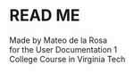 # READ ME

Made by Mateo de la Rosa  
for the User Documentation 1  
College Course in Virginia Tech  
